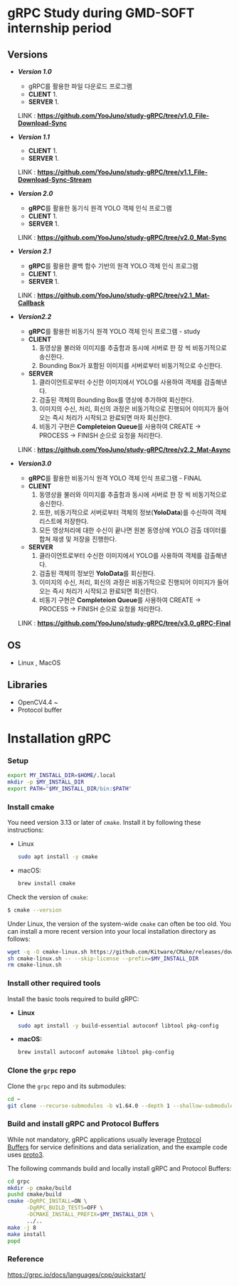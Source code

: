 # gRPC Study during GMD-SOFT internship period

## Versions
- ***Version 1.0***
    - gRPC를 활용한 파일 다운로드 프로그램
    - **CLIENT**
        1. 
    - **SERVER**
        1. 

    LINK : **https://github.com/YooJuno/study-gRPC/tree/v1.0_File-Download-Sync**

- ***Version 1.1***
    - **CLIENT**
        1.  
    - **SERVER**
        1.  
    
    LINK : **https://github.com/YooJuno/study-gRPC/tree/v1.1_File-Download-Sync-Stream**

- ***Version 2.0***
    - **gRPC**를 활용한 동기식 원격 YOLO 객체 인식 프로그램
    - **CLIENT**
        1.  
    - **SERVER**
        1.  
    
    LINK : **https://github.com/YooJuno/study-gRPC/tree/v2.0_Mat-Sync**

- ***Version 2.1***
    - **gRPC**를 활용한 콜백 함수 기반의 원격 YOLO 객체 인식 프로그램
    - **CLIENT**
        1.  
    - **SERVER**
        1.  
    
    LINK : **https://github.com/YooJuno/study-gRPC/tree/v2.1_Mat-Callback**

- ***Version2.2***
    - **gRPC**를 활용한 비동기식 원격 YOLO 객체 인식 프로그램 - study
    - **CLIENT**
        1. 동영상을 불러와 이미지를 추출함과 동시에 서버로 한 장 씩 비동기적으로 송신한다.
        2. Bounding Box가 포함된 이미지를 서버로부터 비동기적으로 수신한다.
    - **SERVER**
        1. 클라이언트로부터 수신한 이미지에서 YOLO를 사용하여 객체를 검출해낸다.
        2. 검출된 객체의 Bounding Box를 영상에 추가하여 회신한다.
        3. 이미지의 수신, 처리, 회신의 과정은 비동기적으로 진행되어 이미지가 들어오는 즉시 처리가 시작되고 완료되면 마자 회신한다.
        4. 비동기 구현은 **Completeion Queue**를 사용하여 CREATE -> PROCESS -> FINISH 순으로 요청을 처리한다.
    
    LINK : **https://github.com/YooJuno/study-gRPC/tree/v2.2_Mat-Async**

- ***Version3.0***
    - **gRPC**를 활용한 비동기식 원격 YOLO 객체 인식 프로그램 - FINAL
    - **CLIENT**
        1. 동영상을 불러와 이미지를 추출함과 동시에 서버로 한 장 씩 비동기적으로 송신한다.
        2. 또한, 비동기적으로 서버로부터 객체의 정보(**YoloData**)를 수신하여 객체 리스트에 저장한다.
        3. 모든 영상처리에 대한 수신이 끝나면 원본 동영상에 YOLO 검출 데이터를 합쳐 재생 및 저장을 진행한다.
    - **SERVER**
        1. 클라이언트로부터 수신한 이미지에서 YOLO를 사용하여 객체를 검출해낸다.
        2. 검출된 객체의 정보인 **YoloData**를 회신한다.
        3. 이미지의 수신, 처리, 회신의 과정은 비동기적으로 진행되어 이미지가 들어오는 즉시 처리가 시작되고 완료되면 회신한다.
        4. 비동기 구현은 **Completeion Queue**를 사용하여 CREATE -> PROCESS -> FINISH 순으로 요청을 처리한다.
    
    LINK : **https://github.com/YooJuno/study-gRPC/tree/v3.0_gRPC-Final**


## OS
- Linux , MacOS

## Libraries
- OpenCV4.4 ~
- Protocol buffer

# Installation gRPC

### Setup

```bash
export MY_INSTALL_DIR=$HOME/.local
mkdir -p $MY_INSTALL_DIR
export PATH="$MY_INSTALL_DIR/bin:$PATH"
```

### **Install cmake**

You need version 3.13 or later of `cmake`. Install it by following these instructions:

- Linux
    
    ```bash
    sudo apt install -y cmake
    ```
    
- macOS:
    
    ```bash
    brew install cmake
    ```
    

Check the version of `cmake`:

```bash
$ cmake --version
```


Under Linux, the version of the system-wide `cmake` can often be too old. You can install a more recent version into your local installation directory as follows:

```bash
wget -q -O cmake-linux.sh https://github.com/Kitware/CMake/releases/download/v3.19.6/cmake-3.19.6-Linux-x86_64.sh
sh cmake-linux.sh -- --skip-license --prefix=$MY_INSTALL_DIR
rm cmake-linux.sh
```

### **Install other required tools**

Install the basic tools required to build gRPC:

- **Linux**
    
    ```bash
    sudo apt install -y build-essential autoconf libtool pkg-config
    ```
    
- **macOS:**
    
    ```bash
    brew install autoconf automake libtool pkg-config
    ```
    

### **Clone the `grpc` repo**

Clone the `grpc` repo and its submodules:

```bash
cd ~
git clone --recurse-submodules -b v1.64.0 --depth 1 --shallow-submodules https://github.com/grpc/grpc
```

### **Build and install gRPC and Protocol Buffers**

While not mandatory, gRPC applications usually leverage [Protocol Buffers](https://developers.google.com/protocol-buffers) for service definitions and data serialization, and the example code uses [proto3](https://protobuf.dev/programming-guides/proto3).

The following commands build and locally install gRPC and Protocol Buffers:

```bash
cd grpc
mkdir -p cmake/build
pushd cmake/build
cmake -DgRPC_INSTALL=ON \
      -DgRPC_BUILD_TESTS=OFF \
      -DCMAKE_INSTALL_PREFIX=$MY_INSTALL_DIR \
      ../..
make -j 8
make install
popd
```
    

### Reference

https://grpc.io/docs/languages/cpp/quickstart/
